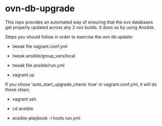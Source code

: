 ovn-db-upgrade
==============

This repo provides an automated way of ensuring that the ovs databases
get properly updated across any 2 ovs builds. It does so by using
Ansible.

Steps you should follow in order to exercise the ovn db update:

- tweak file vagrant.conf.yml

- tweak ansible/group_vars/local

- tweak file ansible/run.yml

- vagrant up



If you chose 'auto_start_upgrade_check: true' in vagrant.conf.yml,
it will do these steps:

- vagrant ssh

- cd ansible

- ansible-playbook -i hosts run.yml


